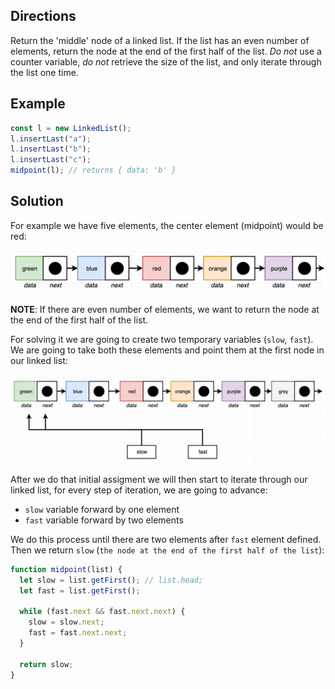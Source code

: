 ## Directions

Return the 'middle' node of a linked list. If the list has an even number of elements, return the node at the end of the first half of the list. _Do not_ use a counter variable, _do not_ retrieve the size of the list, and only iterate through the list one time.

## Example

```js
const l = new LinkedList();
l.insertLast("a");
l.insertLast("b");
l.insertLast("c");
midpoint(l); // returns { data: 'b' }
```

## Solution

For example we have five elements, the center element (midpoint) would be red:

<img src="./center_in_odd.png" alt="center_in_odd" />

**NOTE**: If there are even number of elements, we want to return the node at the end of the first half of the list.

For solving it we are going to create two temporary variables (`slow`, `fast`). We are going to take both these elements and point them at the first node in our linked list:

<img src="./center_even.png" alt="center_even" />

After we do that initial assigment we will then start to iterate through our linked list, for every step of iteration, we are going to advance:

- `slow` variable forward by one element
- `fast` variable forward by two elements

We do this process until there are two elements after `fast` element defined. Then we return `slow` (`the node at the end of the first half of the list`):

```js
function midpoint(list) {
  let slow = list.getFirst(); // list.head;
  let fast = list.getFirst();

  while (fast.next && fast.next.next) {
    slow = slow.next;
    fast = fast.next.next;
  }

  return slow;
}
```
